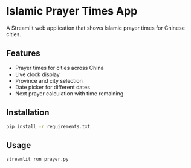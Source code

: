 # Islamic Prayer Times App

A Streamlit web application that shows Islamic prayer times for Chinese cities.

## Features
- Prayer times for cities across China
- Live clock display
- Province and city selection
- Date picker for different dates
- Next prayer calculation with time remaining

## Installation
```bash
pip install -r requirements.txt
```

## Usage
```bash
streamlit run prayer.py
``` 